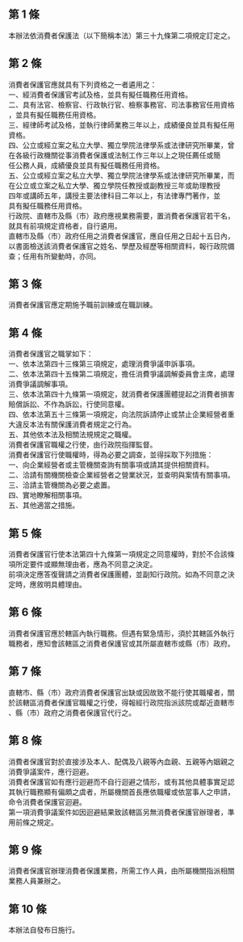 第 1 條
-------
本辦法依消費者保護法（以下簡稱本法）第三十九條第二項規定訂定之。

第 2 條
-------
消費者保護官應就具有下列資格之一者遴用之：  
一、經消費者保護官考試及格，並具有擬任職務任用資格。  
二、具有法官、檢察官、行政執行官、檢察事務官、司法事務官任用資格  
    ，並具有擬任職務任用資格。  
三、經律師考試及格，並執行律師業務三年以上，成績優良並具有擬任用  
    資格。  
四、公立或經立案之私立大學、獨立學院法律學系或法律研究所畢業，曾  
    在各級行政機關從事消費者保護或法制工作三年以上之現任薦任或簡  
    任公務人員，成績優良並具有擬任職務任用資格。  
五、公立或經立案之私立大學、獨立學院法律學系或法律研究所畢業，而  
    在公立或立案之私立大學、獨立學院任教授或副教授三年或助理教授  
    四年或講師五年，講授主要法律科目二年以上，有法律專門著作，並  
    具有擬任職務任用資格。  
行政院、直轄市及縣（市）政府應視業務需要，置消費者保護官若干名，  
就具有前項規定資格者，自行遴用。  
直轄市及縣（市）政府任用之消費者保護官，應自任用之日起十五日內，  
以書面檢送該消費者保護官之姓名、學歷及經歷等相關資料，報行政院備  
查；任用有所變動時，亦同。

第 3 條
-------
消費者保護官應定期施予職前訓練或在職訓練。

第 4 條
-------
消費者保護官之職掌如下：  
一、依本法第四十三條第三項規定，處理消費爭議申訴事項。  
二、依本法第四十五條第二項規定，擔任消費爭議調解委員會主席，處理  
    消費爭議調解事項。  
三、依本法第四十九條第一項規定，就消費者保護團體提起之消費者損害  
    賠償訴訟、不作為訴訟，行使同意權。  
四、依本法第五十三條第一項規定，向法院訴請停止或禁止企業經營者重  
    大違反本法有關保護消費者規定之行為。  
五、其他依本法及相關法規規定之職權。  
消費者保護官職權之行使，由行政院指揮監督。  
消費者保護官行使職權時，得為必要之調查，並得採取下列措施：  
一、向企業經營者或主管機關查詢有關事項或請其提供相關資料。  
二、洽請有關機關檢查企業經營者之營業狀況，並查明與案情有關事項。  
三、洽請主管機關為必要之處置。  
四、實地瞭解相關事項。  
五、其他適當之措施。

第 5 條
-------
消費者保護官行使本法第四十九條第一項規定之同意權時，對於不合該條  
項所定要件或顯無理由者，應為不同意之決定。  
前項決定應答復聲請之消費者保護團體，並副知行政院。如為不同意之決  
定時，應敘明具體理由。

第 6 條
-------
消費者保護官應於轄區內執行職務。但遇有緊急情形，須於其轄區外執行  
職務者，應知會該轄區之消費者保護官或其所屬直轄市或縣（市）政府。

第 7 條
-------
直轄市、縣（市）政府消費者保護官出缺或因故致不能行使其職權者，關  
於該轄區消費者保護官職權之行使，得報經行政院指派該院或鄰近直轄市  
、縣（市）政府之消費者保護官代行之。

第 8 條
-------
消費者保護官對於直接涉及本人、配偶及八親等內血親、五親等內姻親之  
消費爭議案件，應行迴避。  
消費者保護官如有應行迴避而不自行迴避之情形，或有其他具體事實足認  
其執行職務顯有偏頗之虞者，所屬機關首長應依職權或依當事人之申請，  
命令消費者保護官迴避。  
第一項消費爭議案件如因迴避結果致該轄區另無消費者保護官辦理者，準  
用前條之規定。

第 9 條
-------
消費者保護官辦理消費者保護業務，所需工作人員，由所屬機關指派相關  
業務人員兼辦之。

第 10 條
--------
本辦法自發布日施行。

